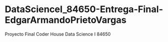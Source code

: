 # DataScienceI_84650-Entrega-Final-EdgarArmandoPrietoVargas
Proyecto Final Coder House Data Science I 84650
